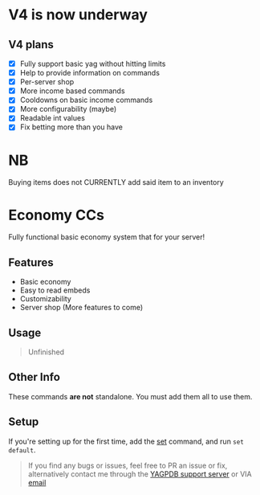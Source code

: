 # V4 is now underway

## V4 plans
- [X] Fully support basic yag without hitting limits
- [X] Help to provide information on commands
- [X] Per-server shop
- [X] More income based commands
- [X] Cooldowns on basic income commands
- [X] More configurability (maybe)
- [X] Readable int values
- [X] Fix betting more than you have

# NB
Buying items does not CURRENTLY add said item to an inventory
# Economy CCs
Fully functional basic economy system that for your server!

## Features
- Basic economy
- Easy to read embeds
- Customizability
- Server shop (More features to come)

## Usage

> Unfinished

## Other Info
These commands **are not** standalone. You must add them all to use them.

## Setup
If you're setting up for the first time, add the [set](https://github.com/ranger-4297/yagpdb-ccs/blob/main/Economy/V3/Settings/Set.cc.go) command, and run `set default`.


<blockquote>If you find any bugs or issues, feel free to PR an issue or fix, alternatively contact me through the <a href="https://discord.gg/4uY54rw">YAGPDB support server</a> or VIA <a href="mailto:a.rhyker@gmail.com">email</a></blockquote>
